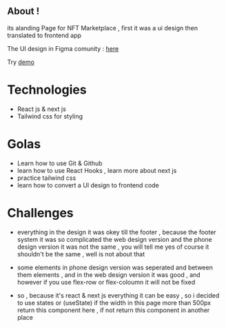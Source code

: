 
## About !
its alanding Page for NFT  Marketplace  , first it was a ui design then translated to frontend app 

The UI design in Figma comunity :  [here](https://www.figma.com/file/A8GXGERTwAAD5bx3kPkrE3/NFT-Dark-Responsive-Landing-Page-UI-UX-Design-Free-Download-(Community)?node-id=5%3A705) 


Try [demo](https://page-mohamed-avr.vercel.app/) 


# Technologies 
- React js & next js
- Tailwind css for styling

# Golas 
- Learn how to use Git & Github 
- learn how to use React Hooks , learn more about next js 
- practice tailwind css 
- learn how to convert a UI design to frontend code 

# Challenges 
- everything in the design it was okey till the footer , because the footer system it was so complicated the web design version and the phone design version it was not the same , you will tell me yes of course it shouldn't be the same , well  is not about that 

- some elements in phone design version was seperated and between them elements , and in the web design version it was good , and however if you use flex-row or flex-coloumn it will not be fixed 

- so , because it's react & next js everything it can be easy , so i decided to use states or (useState) if the width in this page more than 500px return this component here , if not return this component in another place 

